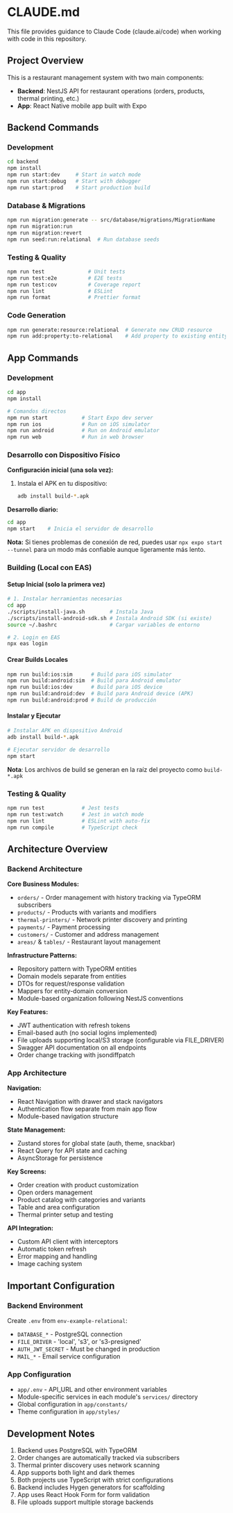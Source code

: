 # CLAUDE.md

This file provides guidance to Claude Code (claude.ai/code) when working with code in this repository.

## Project Overview

This is a restaurant management system with two main components:
- **Backend**: NestJS API for restaurant operations (orders, products, thermal printing, etc.)
- **App**: React Native mobile app built with Expo

## Backend Commands

### Development
```bash
cd backend
npm install
npm run start:dev     # Start in watch mode
npm run start:debug   # Start with debugger
npm run start:prod    # Start production build
```

### Database & Migrations
```bash
npm run migration:generate -- src/database/migrations/MigrationName
npm run migration:run
npm run migration:revert
npm run seed:run:relational  # Run database seeds
```

### Testing & Quality
```bash
npm run test              # Unit tests
npm run test:e2e          # E2E tests
npm run test:cov          # Coverage report
npm run lint              # ESLint
npm run format            # Prettier format
```

### Code Generation
```bash
npm run generate:resource:relational  # Generate new CRUD resource
npm run add:property:to-relational    # Add property to existing entity
```

## App Commands

### Development
```bash
cd app
npm install

# Comandos directos
npm run start           # Start Expo dev server
npm run ios             # Run on iOS simulator
npm run android         # Run on Android emulator  
npm run web             # Run in web browser
```

### Desarrollo con Dispositivo Físico

**Configuración inicial (una sola vez):**
1. Instala el APK en tu dispositivo:
   ```bash
   adb install build-*.apk
   ```

**Desarrollo diario:**
```bash
cd app
npm start    # Inicia el servidor de desarrollo
```

**Nota:** Si tienes problemas de conexión de red, puedes usar `npx expo start --tunnel` para un modo más confiable aunque ligeramente más lento.

### Building (Local con EAS)

#### Setup Inicial (solo la primera vez)
```bash
# 1. Instalar herramientas necesarias
cd app
./scripts/install-java.sh        # Instala Java
./scripts/install-android-sdk.sh # Instala Android SDK (si existe)
source ~/.bashrc                 # Cargar variables de entorno

# 2. Login en EAS
npx eas login
```

#### Crear Builds Locales
```bash
npm run build:ios:sim      # Build para iOS simulator
npm run build:android:sim  # Build para Android emulator
npm run build:ios:dev      # Build para iOS device  
npm run build:android:dev  # Build para Android device (APK)
npm run build:android:prod # Build de producción
```

#### Instalar y Ejecutar
```bash
# Instalar APK en dispositivo Android
adb install build-*.apk

# Ejecutar servidor de desarrollo
npm start
```

**Nota**: Los archivos de build se generan en la raíz del proyecto como `build-*.apk`

### Testing & Quality
```bash
npm run test            # Jest tests
npm run test:watch      # Jest in watch mode
npm run lint            # ESLint with auto-fix
npm run compile         # TypeScript check
```

## Architecture Overview

### Backend Architecture

**Core Business Modules:**
- `orders/` - Order management with history tracking via TypeORM subscribers
- `products/` - Products with variants and modifiers
- `thermal-printers/` - Network printer discovery and printing
- `payments/` - Payment processing
- `customers/` - Customer and address management
- `areas/` & `tables/` - Restaurant layout management

**Infrastructure Patterns:**
- Repository pattern with TypeORM entities
- Domain models separate from entities
- DTOs for request/response validation
- Mappers for entity-domain conversion
- Module-based organization following NestJS conventions

**Key Features:**
- JWT authentication with refresh tokens
- Email-based auth (no social logins implemented)
- File uploads supporting local/S3 storage (configurable via FILE_DRIVER)
- Swagger API documentation on all endpoints
- Order change tracking with jsondiffpatch

### App Architecture

**Navigation:**
- React Navigation with drawer and stack navigators
- Authentication flow separate from main app flow
- Module-based navigation structure

**State Management:**
- Zustand stores for global state (auth, theme, snackbar)
- React Query for API state and caching
- AsyncStorage for persistence

**Key Screens:**
- Order creation with product customization
- Open orders management
- Product catalog with categories and variants
- Table and area configuration
- Thermal printer setup and testing

**API Integration:**
- Custom API client with interceptors
- Automatic token refresh
- Error mapping and handling
- Image caching system

## Important Configuration

### Backend Environment
Create `.env` from `env-example-relational`:
- `DATABASE_*` - PostgreSQL connection
- `FILE_DRIVER` - 'local', 's3', or 's3-presigned'
- `AUTH_JWT_SECRET` - Must be changed in production
- `MAIL_*` - Email service configuration

### App Configuration
- `app/.env` - API_URL and other environment variables
- Module-specific services in each module's `services/` directory
- Global configuration in `app/constants/`
- Theme configuration in `app/styles/`

## Development Notes

1. Backend uses PostgreSQL with TypeORM
2. Order changes are automatically tracked via subscribers
3. Thermal printer discovery uses network scanning
4. App supports both light and dark themes
5. Both projects use TypeScript with strict configurations
6. Backend includes Hygen generators for scaffolding
7. App uses React Hook Form for form validation
8. File uploads support multiple storage backends